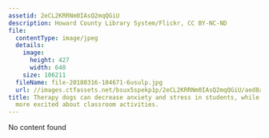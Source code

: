 ```yaml
---
assetid: 2eCL2KRRNm0IAsQ2mqQGiU
description: Howard County Library System/Flickr, CC BY-NC-ND
file:
  contentType: image/jpeg
  details:
    image:
      height: 427
      width: 640
    size: 106211
  fileName: file-20180316-104671-6usulp.jpg
  url: //images.ctfassets.net/bsux5spekp1p/2eCL2KRRNm0IAsQ2mqQGiU/aed8af4e15447e0e869c03fe5a4c8401/file-20180316-104671-6usulp.jpg
title: Therapy dogs can decrease anxiety and stress in students, while getting them
  more excited about classroom activities.
---
```

No content found